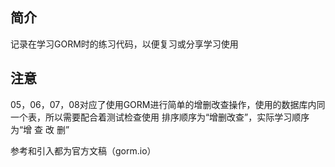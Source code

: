 ## 简介
记录在学习GORM时的练习代码，以便复习或分享学习使用

## 注意
05，06，07，08对应了使用GORM进行简单的增删改查操作，使用的数据库内同一个表，所以需要配合着测试检查使用
排序顺序为“增删改查”，实际学习顺序为“增 查 改 删”

参考和引入都为官方文稿（gorm.io）
